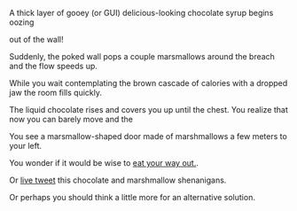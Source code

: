 A thick layer of gooey (or GUI) delicious-looking chocolate syrup begins oozing

out of the wall!

Suddenly, the poked wall pops a couple marsmallows around the breach and the flow
speeds up. 

While you wait contemplating the brown cascade of calories with a dropped jaw
the room fills quickly.

The liquid chocolate rises and covers you up until the chest.
You realize that now you can barely move and the 

You see a marsmallow-shaped door made of marshmallows a few meters to your left.

You wonder if it would be wise to [eat your way out.](eat-way-out/eat-way-out.md).

Or [live tweet](../tweet-it/tweet-it.md) this chocolate and marshmallow shenanigans.

Or perhaps you should think a little more for an alternative solution.